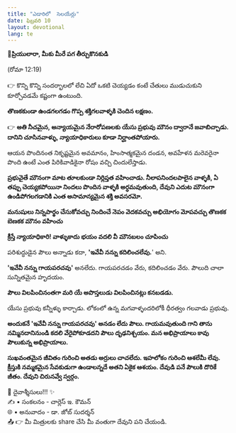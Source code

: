 ```yaml
---
title: "ఎడారిలో  సెలయేర్లు"
date: ఫిబ్రవరి 10
layout: devotional
lang: te
---
```


**📖ప్రియులారా, మీకు మీరే పగ తీర్చుకొనకుడి**

 (రోమా 12:19)

👉 కొన్ని కొన్ని సందర్భాలలో లేచి ఏదో ఒకటి చెయ్యడం కంటే చేతులు ముడుచుకుని కూర్చోవడమే కష్టంగా ఉంటుంది. 

**తొణకకుండా ఉండగలగడం గొప్ప శక్తిగలవాళ్ళకి చెందిన లక్షణం.**

👉 **అతి నీచమైన, అన్యాయమైన నేరారోపణలకు యేసు ప్రభువు మౌనం ద్వారానే జవాబిచ్చాడు. దానిని చూసినవాళ్ళు, న్యాయాధికారులు కూడా నిర్ఘాంతపోయారు.**

 ఆయన పొందినంత నికృష్టమైన అవమానం, హింసాత్మకమైన దండన, అవహేళన మరెవరైనా పొంది ఉంటే ఎంత పిరికివాడికైనా రోషం వచ్చి చిందులేస్తాడు.

 **ప్రభువైతే మౌనంగా మాట తూలకుండా నిర్లిప్తత వహించాడు. నీలాపనిందలపాలైన వాళ్ళకి, ఏ తప్పు చెయ్యకపోయినా నిందలు పొందిన వాళ్ళకి అర్ధమవుతుంది, దేవుని ఎదుట మౌనంగా ఉండిపోగలగడానికి ఎంత అసామాన్యమైన శక్తి అవసరమో.**

**మనుషులు నిన్నపార్థం చేసుకోవచ్చు నిందించే నెపం వెదకవచ్చు అభియోగం మోపవచ్చు తొణకక బెణకక మౌనం వహించు**

**క్రీస్తే న్యాయాధికారి! వాళ్ళుకాదు భయం వదలి వీ మౌనబలం చూపించు** 

పరిశుద్ధుడైన పౌలు అన్నాడు కదా, **'ఇవేవీ నన్ను కదిలించలేవు.**' అని. 

**'ఇవేవీ నన్ను గాయపరచవు'** అనలేదు. గాయపరచడం వేరు, కదిలించడం వేరు. పౌలుది చాలా సున్నితమైన హృదయం. 

**పౌలు విలపించినంతగా మరి యే అపొస్తలుడు విలపించినట్లు కనబడడు.**

 యేసు ప్రభువు కన్నీళ్ళు కార్చాడు. లోకంలో ఉన్న మగవాళ్ళందరిలోకీ ధీరత్వం గలవాడు ప్రభువు. 

**అందుకనే 'ఇవేవీ నన్ను గాయపరచవు' అనడం లేదు పౌలు. గాయమవుతుంది గాని తాను నమ్మినదానినుండి కదలి వేరైపోకూడదని పౌలు దృఢనిశ్చయం. మన అభిప్రాయాలు కావు పౌలుకున్న అభిప్రాయాలు.**

 **సుఖవంతమైన జీవితం గురించి అతడు అర్రులు చాచలేదు. ఇహలోకం గురించి ఆశలేమీ లేవు. క్రీస్తుకి నమ్మకమైన సేవకుడుగా ఉండాలన్నదే అతని ఏకైక ఆశయం. దేవుడి పనే పౌలుకి దొరికే జీతం. దేవుని చిరునవ్వే స్వర్గం.**

<div class="blessing">🙏 <span class="bless-text">దైవాశ్శీసులు!!!</span> ✨</div>

<div class="credit">✍️ <span class="credit-text">▪ సంకలనం - చార్లెస్ ఇ. కౌమన్</span></div>
<div class="credit">🌐 <span class="credit-text">▪ అనువాదం - డా. జోబ్ సుదర్శన్</span></div>


<div class="share">📤 👉 <span class="share-text">మీ మిత్రులకు share చేసి మీ వంతుగా దేవుని పని చేయండి.</span></div>
